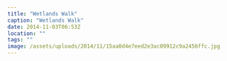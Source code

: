 ```yaml
---
title: "Wetlands Walk"
caption: "Wetlands Walk"
date: 2014-11-03T06:53Z
location: ""
tags: ""
image: /assets/uploads/2014/11/15aa0d4e7eed2e3ac09912c9a2456ffc.jpg
---
```


